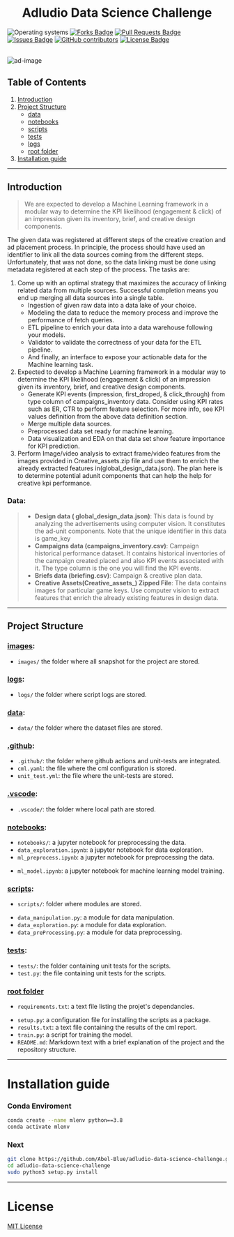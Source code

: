 <h1 align="center">Adludio Data Science Challenge</h1>
<div>
<img src="https://img.shields.io/badge/OS-linux%20%7C%20windows-blue??style=flat&logo=Linux&logoColor=b0c0c0&labelColor=363D44" alt="Operating systems"/>
<!-- <img src="https://img.shields.io/badge/Linux-FCC624?style=for-the-badge&logo=linux&logoColor=black" alt="Operating systems"/> -->
<a href="https://github.com/Abel-Blue/adludio-data-science-challenge/network/members"><img src="https://img.shields.io/github/forks/Abel-Blue/adludio-data-science-challenge" alt="Forks Badge"/></a>
<a href="https://github.com/Abel-Blue/adludio-data-science-challenge/pulls"><img src="https://img.shields.io/github/issues-pr/Abel-Blue/adludio-data-science-challenge" alt="Pull Requests Badge"/></a>
<a href="https://github.com/Abel-Blue/adludio-data-science-challenge/issues"><img src="https://img.shields.io/github/issues/Abel-Blue/adludio-data-science-challenge" alt="Issues Badge"/></a>
<a href="https://github.com/Abel-Blue/adludio-data-science-challenge/graphs/contributors"><img alt="GitHub contributors" src="https://img.shields.io/github/contributors/Abel-Blue/adludio-data-science-challenge?color=2b9348"></a>
<a href="https://github.com/Abel-Blue/adludio-data-science-challenge/blob/main/LICENSE"><img src="https://img.shields.io/github/license/Abel-Blue/adludio-data-science-challenge?color=2b9348" alt="License Badge"/></a>
</div>

</br>

![ad-image](https://marketsplash.com/content/images/2021/07/Improve-The-UX-Of-Your-Website-Content.png)

## Table of Contents

1. [Introduction](#Introduction)
2. [Project Structure](#project-structure)
   - [data](#data)
   - [notebooks](#notebooks)
   - [scripts](#scripts)
   - [tests](#tests)
   - [logs](#logs)
   - [root folder](#root-folder)
3. [Installation guide](#installation-guide)

<hr>

## Introduction

> <p>We are expected to develop a Machine Learning framework in a modular way to determine the KPI likelihood (engagement & click) of an impression given its inventory, brief, and creative design components.</p>

 <p>The given data was registered at different steps of the creative creation and ad
placement process. In principle, the process should have used an identifier to link all the data sources
coming from the different steps. Unfortunately, that was not done, so the data linking must be done using
metadata registered at each step of the process. The tasks are:
</p>

1. Come up with an optimal strategy that maximizes the accuracy of
linking related data from multiple sources. Successful completion means you end up merging all data
sources into a single table.
    * Ingestion of given raw data into a data lake of your choice.
    * Modeling the data to reduce the memory process and improve the performance of fetch queries.
    * ETL pipeline to enrich your data into a data warehouse following your models.
    * Validator to validate the correctness of your data for the ETL pipeline.
    * And finally, an interface to expose your actionable data for the Machine learning task.
2. Expected to develop a Machine Learning framework in a modular way to determine
the KPI likelihood (engagement & click) of an impression given its inventory, brief, and creative design
components.
    * Generate KPI events (impression, first_droped, & click_through) from type column of
campaigns_inventory data. Consider using KPI rates such as ER, CTR to perform feature
selection. For more info, see KPI values definition from the above data definition section.
    * Merge multiple data sources.
    * Preprocessed data set ready for machine learning.
    * Data visualization and EDA on that data set show feature importance for KPI prediction.
3. Perform Image/video analysis to extract frame/video features from the
images provided in Creative_assets.zip file and use them to enrich the already extracted
features in(global_design_data.json). The plan here is to determine potential adunit components
that can help the help for creative kpi performance.

### <b>Data:</b>
>
> <p>

> - <b>Design data ( global_design_data.json)</b>: 
This data is found by analyzing the advertisements using computer vision. It constitutes
the ad-unit components. Note that the unique identifier in this data is game_key
> - <b>Campaigns data (campaigns_inventory.csv)</b>:
Campaign historical performance dataset. It contains historical inventories of the
campaign created placed and also KPI events associated with it. The type column is the
one you will find the KPI events.
> - <b>Briefs data (briefing.csv)</b>:
Campaign & creative plan data.
> - <b>Creative Assets(Creative_assets_) Zipped File</b>:
The data contains images for particular game keys. Use computer vision to extract
features that enrich the already existing features in design data.

<hr>

## Project Structure

### [images](images):

- `images/` the folder where all snapshot for the project are stored.

### [logs](logs):

- `logs/` the folder where script logs are stored.

### [data](data):

- `data/` the folder where the dataset files are stored.

### [.github](.github):

- `.github/`: the folder where github actions and unit-tests are integrated.
- `cml.yaml`: the file where the cml configuration is stored.
- `unit_test.yml`: the file where the unit-tests are stored.

### [.vscode](.vscode):

- `.vscode/`: the folder where local path are stored.

### [notebooks](notebooks):

- `notebooks/`: a jupyter notebook for preprocessing the data.
- `data_exploration.ipynb`: a jupyter notebook for data exploration.
- `ml_preprocess.ipynb`: a jupyter notebook for preprocessing the data.
<!-- - `causal_inference.ipynb`: a jupyter notebook for causal inference feature extraction. -->
- `ml_model.ipynb`: a jupyter notebook for machine learning model training.

### [scripts](scripts):

- `scripts/`: folder where modules are stored.
<!-- - `causality.py`: a module for causal inference. -->
- `data_manipulation.py`: a module for data manipulation.
- `data_exploration.py`: a module for data exploration.
- `data_preProcessing.py`: a module for data preprocessing.

### [tests](tests):

- `tests/`: the folder containing unit tests for the scripts.
- `test.py`: the file containing unit tests for the scripts.

### [root folder](#)

- `requirements.txt`: a text file listing the projet's dependancies.
<!-- - `.travis.yml`: a configuration file Travis CI for unit test. -->
- `setup.py`: a configuration file for installing the scripts as a package.
- `results.txt`: a text file containing the results of the cml report.
- `train.py`: a script for training the model.
- `README.md`: Markdown text with a brief explanation of the project and the repository structure.

<hr>

# <a name='Installation guide'></a>Installation guide

### <a name='conda'></a>Conda Enviroment

```bash
conda create --name mlenv python==3.8
conda activate mlenv
```

### Next

```bash
git clone https://github.com/Abel-Blue/adludio-data-science-challenge.git
cd adludio-data-science-challenge
sudo python3 setup.py install
```

<hr>

# <a name='license'></a>License

[MIT License](https://github.com/Abel-Blue/adludio-data-science-challenge/blob/main/LICENSE)